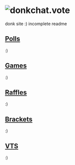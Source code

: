 # ![donk](https://github.com/badoge/chat.vote/assets/18620902/faa369be-7f07-40bb-8b62-d7081270aba5)chat.vote


donk site :) incomplete readme

## [Polls](https://chat.vote/polls)
:)

## [Games](https://chat.vote/games)
:)

## [Raffles](https://chat.vote/raffles)
:)

## [Brackets](https://chat.vote/brackets)
:)

## [VTS](https://chat.vote/vts)
:)
